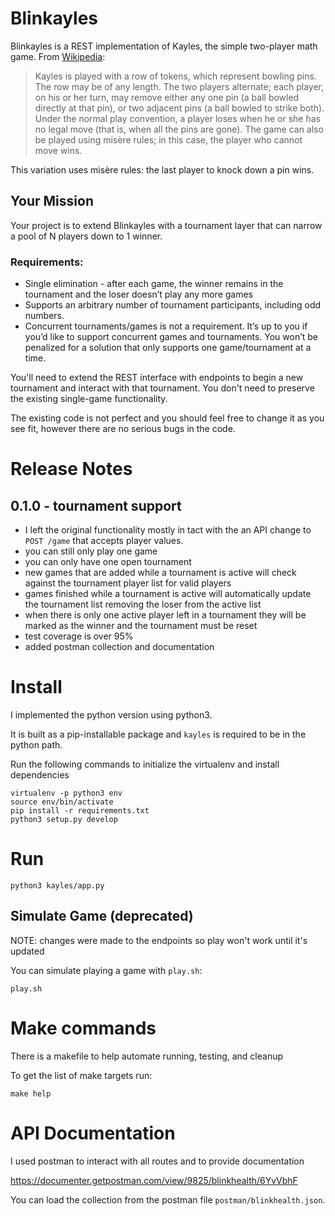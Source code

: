 # Blinkayles

Blinkayles is a REST implementation of Kayles, the simple two-player math game. From [Wikipedia](https://en.wikipedia.org/wiki/Kayles):

> Kayles is played with a row of tokens, which represent bowling pins. The row may be of any length. The two players alternate; each player, on his or her turn, may remove either any one pin (a ball bowled directly at that pin), or two adjacent pins (a ball bowled to strike both). Under the normal play convention, a player loses when he or she has no legal move (that is, when all the pins are gone). The game can also be played using misère rules; in this case, the player who cannot move wins.

This variation uses misère rules: the last player to knock down a pin wins.

## Your Mission

Your project is to extend Blinkayles with a tournament layer that can narrow a pool of N players down to 1 winner.

### Requirements:

* Single elimination - after each game, the winner remains in the tournament and the loser doesn’t play any more games
* Supports an arbitrary number of tournament participants, including odd numbers.
* Concurrent tournaments/games is not a requirement. It’s up to you if you’d like to support concurrent games and tournaments. You won’t be penalized for a solution that only supports one game/tournament at a time.

You'll need to extend the REST interface with endpoints to begin a new tournament and interact with that tournament. You don't need to preserve the existing single-game functionality.

The existing code is not perfect and you should feel free to change it as you see fit, however there are no serious bugs in the code.

# Release Notes

## 0.1.0 - tournament support

* I left the original functionality mostly in tact with the an API change to `POST /game` that accepts player values.
* you can still only play one game
* you can only have one open tournament
* new games that are added while a tournament is active will check against the tournament player list for valid players
* games finished while a tournament is active will automatically update the tournament list removing the loser from the active list
* when there is only one active player left in a tournament they will be marked as the winner and the tournament must be reset
* test coverage is over 95%
* added postman collection and documentation

# Install

I implemented the python version using python3.

It is built as a pip-installable package and `kayles` is required to be in the python path.

Run the following commands to initialize the virtualenv and install dependencies

```
virtualenv -p python3 env
source env/bin/activate
pip install -r requirements.txt
python3 setup.py develop
```

# Run

```
python3 kayles/app.py
```

## Simulate Game (deprecated)

NOTE: changes were made to the endpoints so play won't work until it's updated

You can simulate playing a game with `play.sh`:

```
play.sh
```

# Make commands

There is a makefile to help automate running, testing, and cleanup

To get the list of make targets run:

```
make help
```

# API Documentation

I used postman to interact with all routes and to provide documentation

https://documenter.getpostman.com/view/9825/blinkhealth/6YvVbhF

You can load the collection from the postman file `postman/blinkhealth.json`.
